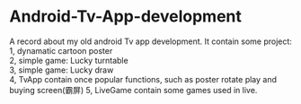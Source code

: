 # Android-Tv-App-development
A record about my old android Tv app development. It contain some project:  
1, dynamatic cartoon poster  
2, simple game: Lucky turntable  
3, simple game: Lucky draw  
4, TvApp contain once popular functions, such as poster rotate play and buying screen(霸屏)
5, LiveGame contain some games used in live.

